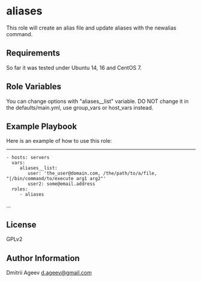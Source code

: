 aliases
=======

This role will create an alias file and update aliases with the newalias command.

Requirements
------------

So far it was tested under Ubuntu 14, 16 and CentOS 7. 

Role Variables
--------------

 You can change options with "aliases__list" variable. DO NOT change it in the defaults/main.yml, use group_vars or host_vars instead. 

Example Playbook
----------------

Here is an example of how to use this role:

---
    - hosts: servers
      vars:
         aliases__list:
            user: 'the_user@domain.com, /the/path/to/a/file, "|/bin/command/to/execute arg1 arg2"'
            user2: some@email.address
      roles:
         - aliases
...

License
-------

GPLv2

Author Information
------------------

Dmitrii Ageev <d.ageev@gmail.com>

